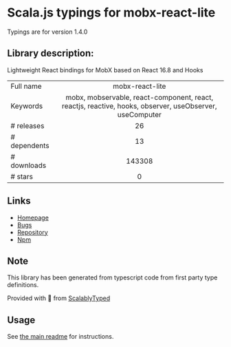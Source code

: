 
# Scala.js typings for mobx-react-lite

Typings are for version 1.4.0

## Library description:
Lightweight React bindings for MobX based on React 16.8 and Hooks

|                    |                 |
| ------------------ | :-------------: |
| Full name          | mobx-react-lite |
| Keywords           | mobx, mobservable, react-component, react, reactjs, reactive, hooks, observer, useObserver, useComputer |
| # releases         | 26 |
| # dependents       | 13 |
| # downloads        | 143308 |
| # stars            | 0 |

## Links
- [Homepage](https://mobxjs.github.io/mobx)
- [Bugs](https://github.com/mobxjs/mobx-react-lite/issues)
- [Repository](https://github.com/mobxjs/mobx-react-lite)
- [Npm](https://www.npmjs.com/package/mobx-react-lite)
    


## Note
This library has been generated from typescript code from first party type definitions.

Provided with :purple_heart: from [ScalablyTyped](https://github.com/oyvindberg/ScalablyTyped)

## Usage
See [the main readme](../../readme.md) for instructions.


